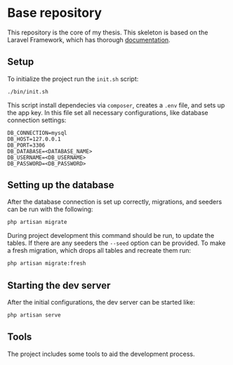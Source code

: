 # Base repository

This repository is the core of my thesis. 
This skeleton is based on the Laravel Framework, which has thorough [documentation](https://laravel.com).

## Setup

To initialize the project run the `init.sh` script:
```bash
./bin/init.sh
```
This script install dependecies via `composer`, creates a `.env` file, and sets up the app key.
In this file set all necessary configurations, like database connection settings:
```
DB_CONNECTION=mysql
DB_HOST=127.0.0.1
DB_PORT=3306
DB_DATABASE=<DATABASE_NAME>
DB_USERNAME=<DB_USERNAME>
DB_PASSWORD=<DB_PASSWORD>
```

## Setting up the database
After the database connection is set up correctly, migrations, and seeders can be run with the following:
```bash
php artisan migrate
```
During project development this command should be run, to update the tables.
If there are any seeders the `--seed` option can be provided.
To make a fresh migration, which drops all tables and recreate them run:
```bash
php artisan migrate:fresh
```

## Starting the dev server
After the initial configurations, the dev server can be started like:
```bash
php artisan serve
```

## Tools
The project includes some tools to aid the development process.
